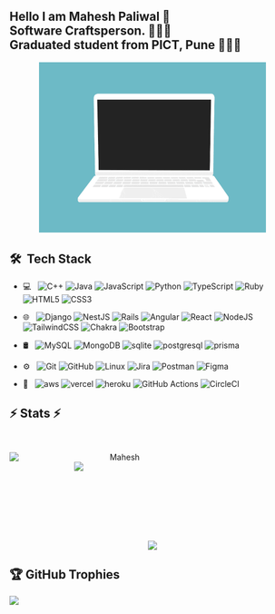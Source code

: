 ## Hello I am Mahesh Paliwal 👋 <br> Software Craftsperson. 👨🏼‍💻 <br> Graduated student from PICT, Pune 👨🏼‍🎓

<p align="center">
  <img src="https://github.com/tanmaypardeshi/tanmaypardeshi/blob/main/Laptop.gif" height=300 width=400>
</p>

## 🛠 &nbsp;Tech Stack

- 💻 &nbsp;
  ![C++](https://img.shields.io/badge/c++-%2300599C.svg?style=for-the-badge&logo=c%2B%2B&logoColor=white)
  ![Java](https://img.shields.io/badge/java-%23ED8B00.svg?style=for-the-badge&logo=Java&logoColor=white)
  ![JavaScript](https://img.shields.io/badge/javascript-F7DF1E.svg?style=for-the-badge&logo=javascript&logoColor=white)
  ![Python](https://img.shields.io/badge/python-3670A0?style=for-the-badge&logo=python&logoColor=white)
  ![TypeScript](https://img.shields.io/badge/typescript-%23007ACC.svg?style=for-the-badge&logo=typescript&logoColor=white)
  ![Ruby](https://img.shields.io/badge/ruby-%23CC342D.svg?style=for-the-badge&logo=ruby&logoColor=white)
  ![HTML5](https://img.shields.io/badge/html5-%23E34F26.svg?style=for-the-badge&logo=html5&logoColor=white)
  ![CSS3](https://img.shields.io/badge/css3-%231572B6.svg?style=for-the-badge&logo=css3&logoColor=white)
- 🌐 &nbsp;
  ![Django](https://img.shields.io/badge/django-%23092E20.svg?style=for-the-badge&logo=django&logoColor=white)
  ![NestJS](https://img.shields.io/badge/nestjs-%23E0234E.svg?style=for-the-badge&logo=nestjs&logoColor=white)
  ![Rails](https://img.shields.io/badge/rails-%23CC0000.svg?style=for-the-badge&logo=ruby-on-rails&logoColor=white)
  ![Angular](https://img.shields.io/badge/angular-%23DD0031.svg?style=for-the-badge&logo=angular&logoColor=white)
  ![React](https://img.shields.io/badge/react-%2361DAFB.svg?style=for-the-badge&logo=react&logoColor=white)
  ![NodeJS](https://img.shields.io/badge/node.js-6DA55F?style=for-the-badge&logo=node.js&logoColor=white)
  ![TailwindCSS](https://img.shields.io/badge/tailwindcss-%2338B2AC.svg?style=for-the-badge&logo=tailwind-css&logoColor=white)
  ![Chakra](https://img.shields.io/badge/chakra-%234ED1C5.svg?style=for-the-badge&logo=chakraui&logoColor=white)
  ![Bootstrap](https://img.shields.io/badge/bootstrap-%23563D7C.svg?style=for-the-badge&logo=bootstrap&logoColor=white)
  
- 🛢 &nbsp;
  ![MySQL](https://img.shields.io/badge/MySQL-4479A1.svg?style=for-the-badge&logo=mysql&logoColor=white)
  ![MongoDB](https://img.shields.io/badge/-MongoDB-47A248?style=for-the-badge&logo=css3&logoColor=white)
  ![sqlite](https://img.shields.io/badge/sqlite-003B57?style=for-the-badge&logo=sqlite&logoColor=white)
  ![postgresql](https://img.shields.io/badge/postgresql-4169E1?style=for-the-badge&logo=postgresql&logoColor=white)
  ![prisma](https://img.shields.io/badge/prisma-2D3748?style=for-the-badge&logo=prisma&logoColor=white)

- ⚙️ &nbsp;
  ![Git](https://img.shields.io/badge/Git-F05032?style=for-the-badge&logo=git&logoColor=white)
  ![GitHub](https://img.shields.io/badge/GitHub-181717?style=for-the-badge&logo=github&logoColor=#181717)
  ![Linux](https://img.shields.io/badge/Linux-FCC624?style=for-the-badge&logo=linux&logoColor=black)
  ![Jira](https://img.shields.io/badge/jira-%230A0FFF.svg?style=for-the-badge&logo=jira&logoColor=white)
  ![Postman](https://img.shields.io/badge/Postman-FF6C37?style=for-the-badge&logo=postman&logoColor=white)
  ![Figma](https://img.shields.io/badge/figma-%23F24E1E.svg?style=for-the-badge&logo=figma&logoColor=white)
  
- 📱 &nbsp;
  ![aws](https://img.shields.io/badge/amazonaws-232F3E?style=for-the-badge&logo=amazonaws&logoColor=white)
  ![vercel](https://img.shields.io/badge/vercel-000000?style=for-the-badge&logo=vercel&logoColor=white)
  ![heroku](https://img.shields.io/badge/heroku-430098?style=for-the-badge&logo=heroku&logoColor=white)
  ![GitHub Actions](https://img.shields.io/badge/github%20actions-%232671E5.svg?style=for-the-badge&logo=githubactions&logoColor=white)
  ![CircleCI](https://img.shields.io/badge/circle%20ci-%23161616.svg?style=for-the-badge&logo=circleci&logoColor=white)

## ⚡ Stats ⚡
<br>
<p align=center>
  <div align=center>
    <a href="https://github.com/denvercoder1/github-readme-streak-stats" title="Go to Source">
      <img align="left" width=390 src="https://github-readme-streak-stats.herokuapp.com/?user=paliwalmahesh&theme=react&border=61dafb&hide_border=true" alt="Mahesh" />
    </a>
    <a href="https://github.com/anuraghazra/github-readme-stats" title="Go to Source">
      <img align="right" width=390 src="https://github-readme-stats.vercel.app/api?username=paliwalmahesh&show_icons=true&theme=react&border_color=61dafb&hide_border=true" />
    </a>
  </div>
  <br><br><br><br><br><br><br><br><br>
  <div align=center>
    <a href="https://github.com/anuraghazra/github-readme-stats">
      <img width=325 align="center" src="https://github-readme-stats.vercel.app/api/top-langs/?username=paliwalmahesh&hide=c%23,powershell,Mathematica,Ruby,Objective-C,Objective-C%2b%2b,Cuda&title_color=61dafb&text_color=ffffff&icon_color=61dafb&bg_color=20232a&langs_count=8&layout=compact&border_color=61dafb&hide_border=true" />
    </a>
  </div>
</p>

## 🏆 GitHub Trophies

![](https://github-profile-trophy.vercel.app/?username=paliwalmahesh&theme=radical&no-frame=false&no-bg=false&margin-w=4)
